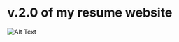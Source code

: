 # v.2.0 of my resume website



![Alt Text](https://media.giphy.com/media/ynRrAHj5SWAu8RA002/giphy.gif)